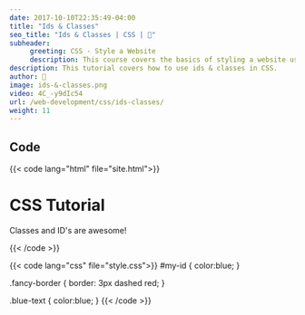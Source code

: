 ```yaml
---
date: 2017-10-10T22:35:49-04:00
title: "Ids & Classes"
seo_title: "Ids & Classes | CSS | 🦒"
subheader:
     greeting: CSS - Style a Website
     description: This course covers the basics of styling a website using CSS. Work your way through the videos/articles and I'll teach you everything you need to know to style a basic website!
description: This tutorial covers how to use ids & classes in CSS.
author: 🦒
image: ids-&-classes.png
video: 4C_-y9dIc54
url: /web-development/css/ids-classes/
weight: 11
---
```


## Code

{{< code lang="html" file="site.html">}}
<h1 id="my-id">CSS Tutorial</h1>
<main class="fancy-border">
     <p class="blue-text"> Classes and ID's are awesome!</p>
</main>
{{< /code >}}

{{< code lang="css" file="style.css">}}
#my-id {
     color:blue;
}

.fancy-border {
     border: 3px dashed red;
}

.blue-text {
     color:blue;
}
{{< /code >}}